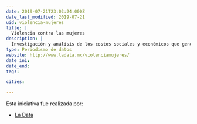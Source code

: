 ```yaml
---
date: 2019-07-21T23:02:24.000Z
date_last_modified: 2019-07-21
uid: violencia-mujeres
title: |
  Violencia contra las mujeres
description: |
  Investigación y análisis de los costos sociales y económicos que genera la violencia contra la mujer en México.
type: Periodismo de datos
website: http://www.ladata.mx/violenciamujeres/
date_ini: 
date_end: 
tags:

cities: 

---
```


Esta iniciativa fue realizada por:

- [La Data](/organizaciones/la-data-mx)

